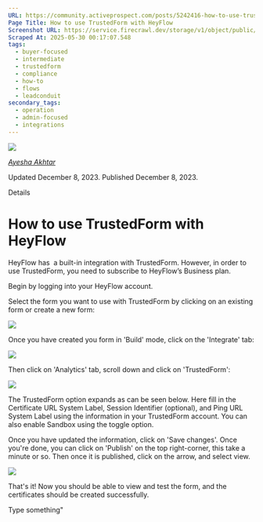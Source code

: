 ```yaml
---
URL: https://community.activeprospect.com/posts/5242416-how-to-use-trustedform-with-heyflow
Page Title: How to use TrustedForm with HeyFlow
Screenshot URL: https://service.firecrawl.dev/storage/v1/object/public/media/screenshot-bc4099d8-d047-4eea-baa3-5095da76ae2b.png
Scraped At: 2025-05-30 00:17:07.548
tags:
  - buyer-focused
  - intermediate
  - trustedform
  - compliance
  - how-to
  - flows
  - leadconduit
secondary_tags:
  - operation
  - admin-focused
  - integrations
---
```


[![](https://content2.bloomfire.com/avatars/users/1966401/thumb/thumbnail.png?f=1692038964&Expires=1748567771&Signature=a5Mg4iPFUmbYPAPBg6nobsdHGRxTr0gGUMSRjd-W4zr-kcOcJuo4bkFN9ARy04C~8FCf-FK3w0zpCk~eqL61QxZtCCN97B0BH7IR1OzrggMJUGAMV-fG0COp0S-OvF3A5GhIKFW4F9joxx2PILWCWXJU09irnWc4TrxgDs2BqhQh3FPK41R6GbuPSGl8DKHqiQknnbC-cSZcXxIX03EfNZ~FeHUcg30A-8dWti0j97V4fz4Ju4O6ZKSU74kd7MYwnTAMVpIFds8438mj1SBsRpF1dekYRuAZ~PA6kICFTFPojP6-CunJhDcI1LkqiDWfhW1UCh8pMPiJVv9OlkBC0A__&Key-Pair-Id=APKAIDFCFZ2UHE5LPIUA)](https://community.activeprospect.com/memberships/9624817-ayesha-akhtar)

[_Ayesha Akhtar_](https://community.activeprospect.com/memberships/9624817-ayesha-akhtar)

Updated December 8, 2023. Published December 8, 2023.

Details

# How to use TrustedForm with HeyFlow

HeyFlow has  a built-in integration with TrustedForm. However, in order to use TrustedForm, you need to subscribe to HeyFlow’s Business plan.

Begin by logging into your HeyFlow account.

Select the form you want to use with TrustedForm by clicking on an existing form or create a new form:

![](https://content3.bloomfire.com/thumbnails/contents/004/000/727/original.png?f=1702058641&Expires=1748567816&Signature=VnUZqSMLPY1pmlHCOQj7wrNFlBYymEiiyXYun42l8EegdDu6FSOAfCenoiO96~Uvt14fkzDBJgng4ZRJPPNu8d7nlRkWgrlOCu-r9dp07Wi95PLTC7Gg5L2kRTQW5sHCxVj2VuOEh44nhIrMk86sraDLuy4tCOr63f-5qs4cK8jS7KS45Kt0uvyCxgBpgReE2imvnsMZHvNh5pQjEYEJCgGmIdS~iSvYSZd9H-KlaG-XlccjRtSRwyM81nkrNHTd6UccktJPCjMs1LWPpaqbiqEKkMI8hEFHE3WgSfJY8gqtnspBK5IIhyBAwbLTLUZKdOuU4ARo~zn7iDh7CwNRog__&Key-Pair-Id=APKAIDFCFZ2UHE5LPIUA)

Once you have created you form in 'Build' mode, click on the 'Integrate' tab:

![](https://content3.bloomfire.com/thumbnails/contents/004/000/736/original.png?f=1702058817&Expires=1748567816&Signature=b4cWSPxAljkAq7YXkUl1f9iwzbzGJMncf4SMgOrZohp2OK5iuTUPSFXqu5nm5QdzfFNyukRJ2GDppx26g9z5ThPnPCsIKPyaN1sVSEmrEd4FtHHr89AY91VQLkrVnbbQOo3IIqfTy3NP6MPEfRN2CeJA6Q3I68uK-sK~P5I7Hgh6h5qI-pmNFIeUzprvtqfzZ06ZjjVKd0Ug1A-43R4Sd7ZqG-DJOVCvrK-S24QUyfeXrp15vcZRLNnz3Jz5BGAOtVkYmcMvyDvnKFyXvwmFDmmLzMBg81OGzBew0jT-I~jNHNJyr3yLGf8BO9XPTvwTaMhN9bx1c-GtTciIx7OTRQ__&Key-Pair-Id=APKAIDFCFZ2UHE5LPIUA)

Then click on 'Analytics' tab, scroll down and click on 'TrustedForm':

![](https://content2.bloomfire.com/thumbnails/contents/004/000/744/original.png?f=1702059091&Expires=1748567816&Signature=qfPEhaamJ9fNMmPjhxDQAGo86qeJFowqSwUdG1EMJdNfmiKMcATWPN8UGxnS9rupaMwtzJ6lyPPxr0CKclpY4vLGkBwAOXBeFx5zcTdAp1MLpejkhE6MpacdMkK8ipsW3NTkJsBcy9nrSM~9i71MPn7mbCeO1ha-RWjdfCucCkJQQp6C7zhxYzOFIoSjgxzbCKe6iDpTxk0C2Xk~J7D92Q7oLNgaA~3rIl8I19E1v9Q5ObeiONT0J7ZJ4SR4Bflr68YbWbk6dRKJclqTsby9SIMzBmrXrakCn4dTxKjLHPewxPJ3dbqZLVXcjeuVjvvgEdf8Pkzj4VzElZXzPHGv0g__&Key-Pair-Id=APKAIDFCFZ2UHE5LPIUA)

The TrustedForm option expands as can be seen below. Here fill in the Certificate URL System Label, Session Identifier (optional), and Ping URL System Label using the information in your TrustedForm account. You can also enable Sandbox using the toggle option.

Once you have updated the information, click on 'Save changes'. Once you're done, you can click on 'Publish' on the top right-corner, this take a minute or so. Then once it is published, click on the arrow, and select view.

![](https://content3.bloomfire.com/thumbnails/contents/004/000/762/original.png?f=1702059454&Expires=1748567816&Signature=ldnpDXlOnnsEcTiQ4ksiltMS5vxWijY5IFf-egHvJpsLEmfZh1StIsIYpzvEwmCzPUGrkdfXcuT2M6uDg~E~zrps4q4iwANfuABErDd8~jORSwO7tN5tf3nCVcUnvUfhAs6XwHheVyqM4Wi2~ez6ICKnTV7BwxtagQXYDQqFeC6wJPLb7CsWU64-9X0wwEue2AbC0XCYs~EYfLip5wDTHl-dCnwInOCXrLq9vF5YkE5BdiLoZf8ZzO1g1w1xFDNPBRVCPGOXCp4Z8jm7mdEl-iVehR8hnSoa~6OJLCA9~pyUygn5ebL6Gp50jHe9i8RVg~ys~7wgHwYBOf97QfYeIw__&Key-Pair-Id=APKAIDFCFZ2UHE5LPIUA)

That's it! Now you should be able to view and test the form, and the certificates should be created successfully.

Type something"

